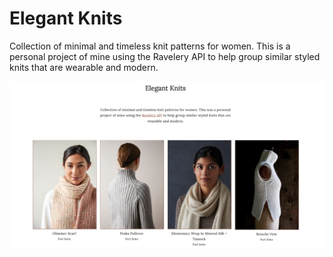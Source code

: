 # Elegant Knits

Collection of minimal and timeless knit patterns for women. This is a personal project of mine using the Ravelery API to help group similar styled knits that are wearable and modern.

![Elegant Knit homepage](./src/images/preview_ek.png)
